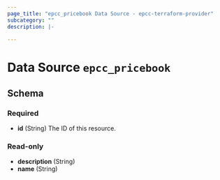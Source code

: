 ```yaml
---
page_title: "epcc_pricebook Data Source - epcc-terraform-provider"
subcategory: ""
description: |-
  
---
```


# Data Source `epcc_pricebook`





## Schema

### Required

- **id** (String) The ID of this resource.

### Read-only

- **description** (String)
- **name** (String)


